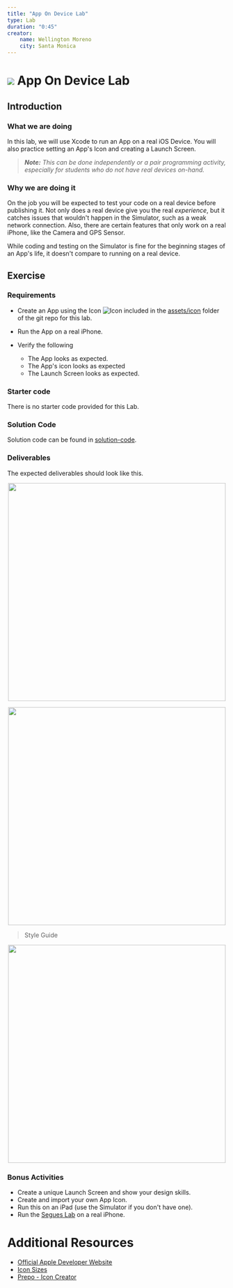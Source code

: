 ```yaml
---
title: "App On Device Lab"
type: Lab
duration: "0:45"
creator:
    name: Wellington Moreno
    city: Santa Monica
---
```



# ![](https://ga-dash.s3.amazonaws.com/production/assets/logo-9f88ae6c9c3871690e33280fcf557f33.png) App On Device Lab

## Introduction

### What we are doing

In this lab, we will use Xcode to run an App on a real iOS Device. You will also practice setting an App's Icon and creating a Launch Screen.
> ***Note:*** _This can be done independently or a pair programming activity, especially for students who do not have real devices on-hand._


### Why we are doing it

On the job you will be expected to test your code on a real device before publishing it.
Not only does a real device give you the real *experience*, but it catches issues that wouldn't happen in the Simulator, such as a weak network connection. Also, there are certain features that only work on a real iPhone, like the Camera and GPS Sensor.

While coding and testing on the Simulator is fine for the beginning stages of an App's life, it doesn't compare to running on a real device.


## Exercise

### Requirements

+ Create an App using the Icon ![Icon](https://ga-dash.s3.amazonaws.com/production/assets/logo-9f88ae6c9c3871690e33280fcf557f33.png) included in the [assets/icon](/assets) folder of the git repo for this lab.

+ Run the App on a real iPhone.

+ Verify the following
    + The App looks as expected.
    + The App's icon looks as expected
    + The Launch Screen looks as expected.


### Starter code
There is no starter code provided for this Lab.


### Solution Code
Solution code can be found in [solution-code](solution-code).

### Deliverables

The expected deliverables should look like this.

<p align="center">
    <img src="deliverables/App-Screen.png" width = "500">
</p>

<p align="center">
    <img src="deliverables/Simulator-Screenshot-2.png" width = "500">
</p>


> Style Guide
<p align="center">
    <img src="deliverables/Style-Guide.png" width = "500">
</p>


### Bonus Activities

+ Create a unique Launch Screen and show your design skills.
+ Create and import your own App Icon.
+ Run this on an iPad (use the Simulator if you don't have one).
+ Run the [Segues Lab](../segues-lab) on a real iPhone.


# Additional Resources

+ [Official Apple Developer Website](https://developer.apple.com/library/ios/navigation/)
+ [Icon Sizes](https://developer.apple.com/library/ios/documentation/UserExperience/Conceptual/MobileHIG/IconMatrix.html)
+ [Prepo - Icon Creator](https://itunes.apple.com/us/app/prepo/id476533227?mt=12)
